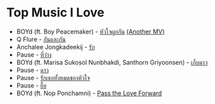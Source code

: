 <h1>Top Music I Love</h1>
<ul>
   <li>BOYd (ft. Boy Peacemaker) - <a href="https://www.youtube.com/watch?v=bVeKMf-iTfg">หัวใจผูกกัน</a> <a href="https://www.youtube.com/watch?v=6Rs6m5ti9Dk">(Another MV)</a></li>
   <li>Q Flure - <a href="https://www.youtube.com/watch?v=DnQS-kn06EE">กันและกัน</a></li>
  <li>Anchalee Jongkadeekij - <a href="https://www.youtube.com/watch?v=rXtxmVVS0dc">รัก</a></li>
  <li>Pause - <a href="https://www.youtube.com/watch?v=xrOjFBr1Sp4">ที่ว่าง</a></li>
  <li>BOYd (ft. Marisa Sukosol Nunbhakdi, Santhorn Griyoonsen) - <a href="https://www.youtube.com/watch?v=3gcHKFx5Asc">เก็บดาว</a>
  <li>Pause - <a href="https://www.youtube.com/watch?v=n_NTET76qZU">ดาว</a></li>
  <li>Pause - <a href="https://www.youtube.com/watch?v=r1L_MzeuEjk">รักเธอทั้งหมดของหัวใจ</a></li>
  <li>Pause - <a href="https://www.youtube.com/watch?v=t6QZAWacVrU">ยื้อ</a></li>
    <!-- <li>BOYd <br/>(ft. Pod Moderndog, Radklao Armradit, Nop Ponchamni, Poe Yokeeplayboy, Rik Wachirapilan, Saichon Radomkit, Noi Pru, PingPong soul after six, Dojo city, Nadia,      Nong Pimpilak, Peerapat Tenwong, Lon Three For Three, Burin Bunwisut, Boy Thrai, Ben chalatit, B5, Thee Chaiyadet, Joe Pause, Kamala Sukosol)<br/> - 
      <a href="https://www.youtube.com/watch?v=ZZDV6UL7-kI">Pass the Love Forward</a></li> -->
  <li>BOYd (ft. Nop Ponchamni) - <a href="https://www.youtube.com/watch?v=2VneCKLdtYQ">Pass the Love Forward</a></li>
</ul>

